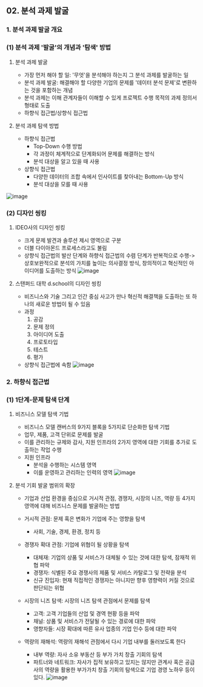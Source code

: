 ## 02. 분석 과제 발굴
### 1. 분석 과제 발굴 개요
### (1) 분석 과제 '발굴'의 개념과 '탐색' 방법
1. 분석 과제 발굴
    * 가장 먼저 해야 할 일: '무엇'을 분석해야 하는지 그 분석 과제를 발굴하는 일
    * 분석 과제 발굴: 해결해야 할 다양한 기업의 문제를 '데이터 분석 문제'로 변환하는 것을 포함하는 개념
    * 분석 과제는 이해 관계자들이 이해할 수 있게 프로젝트 수행 목적의 과제 정의서 형태로 도출
    * 하향식 접근법/상향식 접근법
  
2. 분석 과제 탐색 방법
    * 하향식 접근법
        * Top-Down 수행 방법
        * 각 과정이 체계적으로 단계화되어 문제를 해결하는 방식
        * 분석 대상을 알고 있을 때 사용
    * 상향식 접근법
        * 다양한 데이터의 조합 속에서 인사이트를 찾아내는 Bottom-Up 방식
        * 분석 대상을 모를 때 사용
     
![image](https://github.com/qlkdkd/2-winter/assets/71871927/111f6acc-ef25-4712-8ca8-43a1cabc2247)

### (2) 디자인 씽킹
1. IDEO사의 디자인 씽킹
    * 크게 문제 발견과 솔루션 제시 영역으로 구분
    * 더블 다이아몬드 프로세스라고도 불림
    * 상향식 접근법의 발산 단계와 하향식 접근법의 수렴 단계가 반복적으로 수행-> 상호보완적으로 분석의 가치를 높이는 의사결정 방식, 창의적이고 혁신적인 아이디어를 도출하는 방식
![image](https://github.com/qlkdkd/2-winter/assets/71871927/640c2ec4-264f-4887-be20-f68757a142de)

2. 스탠퍼드 대학 d.school의 디자인 씽킹
   * 비즈니스와 기술 그리고 인간 중심 사고가 만나 혁신적 해결책을 도출하는 또 하나의 새로운 방법이 될 수 있음
   * 과정
      1. 공감
      2. 문제 정의
      3. 아이디어 도출
      4. 프로토타입
      5. 테스트
      6. 평가
   * 상향식 접근법에 속함
![image](https://github.com/qlkdkd/2-winter/assets/71871927/950d236e-738a-43f8-90dd-26f3690897ba)


### 2. 하향식 접근법
### (1) 1단계-문제 탐색 단계
1. 비즈니스 모델 탐색 기법
   * 비즈니스 모델 캔버스의 9가지 블록을 5가지로 단순화한 탐색 기법
   * 업무, 제품, 고객 단위로 문제를 발굴
   * 이를 관리하는 규제와 감사, 지원 인프라의 2가지 영역에 대한 기회를 추가로 도출하는 작업 수행
   * 지원 인프라
      * 분석을 수행하는 시스템 영역
      * 이를 운영하고 관리하는 인력의 영역
![image](https://github.com/qlkdkd/2-winter/assets/71871927/35f80ba2-4151-4128-9bd1-099235bd0f16)

2. 분석 기회 발굴 범위의 확장
   * 기업과 산업 환경을 중심으로 거시적 관점, 경쟁자, 시장의 니즈, 역량 등 4가지 영역에 대해 비즈니스 문제를 발굴하는 방법
  
   * 거시적 관점: 문제 혹은 변화가 기업에 주는 영향을 탐색
      * 사회, 기술, 경제, 환경, 정치 등
   * 경쟁자 확대 관점: 기업에 위협이 될 상황을 탐색
      * 대체재: 기업의 상품 및 서비스가 대체될 수 있는 것에 대한 탐색, 잠재적 위협 파악
      * 경쟁자: 식별된 주요 경쟁사의 제품 및 서비스 카탈로그 및 전략을 분석
      * 신규 진입자: 현재 직접적인 경쟁자는 아니지만 향후 영향력이 커질 것으로 판단되는 위협
   * 시장의 니즈 탐색: 시장의 니즈 탐색 관점에서 문제를 탐색
      * 고객: 고객 기업들의 산업 및 경역 현황 등을 파악
      * 채널: 상품 및 서비스가 전달될 수 있는 경로에 대한 파악
      * 영향자들: 시장 확대에 따른 유사 업종의 기업 인수 등에 대한 파악
   * 역량의 재해석: 역량의 재해석 관점에서 다시 기업 내부를 둘러보도록 한다
      * 내부 역량: 자사 소유 부동산 등 부가 가치 창출 기회의 탐색
      * 파트너와 네트워크: 자사가 집적 보유하고 있지는 않지만 관계사 혹은 공급사의 역량을 활용한 부가가치 창출 기회의 탐색으로 기업 경영 노하우 등이 있다.
    ![image](https://github.com/qlkdkd/2-winter/assets/71871927/38b72848-410a-4698-8d0a-0815a482dbdc)

